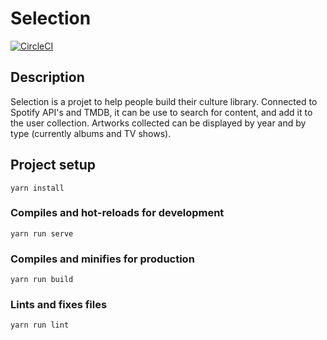 # Selection

[![CircleCI](https://circleci.com/gh/thomasgosse/selection-front.svg?style=svg)](https://circleci.com/gh/thomasgosse/selection-front)

## Description

Selection is a projet to help people build their culture library. Connected to Spotify API's and TMDB, it can be use to search for content, and add it to the user collection. Artworks collected can be displayed by year and by type (currently albums and TV shows).

## Project setup
```
yarn install
```

### Compiles and hot-reloads for development
```
yarn run serve
```

### Compiles and minifies for production
```
yarn run build
```

### Lints and fixes files
```
yarn run lint
```
